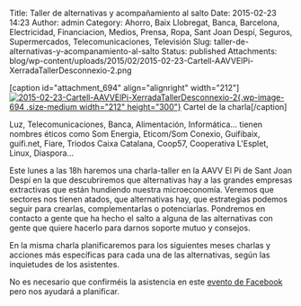 Title: Taller de alternativas y acompañamiento al salto
Date: 2015-02-23 14:23
Author: admin
Category: Ahorro, Baix Llobregat, Banca, Barcelona, Electricidad, Financiacion, Medios, Prensa, Ropa, Sant Joan Despí, Seguros, Supermercados, Telecomunicaciones, Televisión
Slug: taller-de-alternativas-y-acompanamiento-al-salto
Status: published
Attachments: blog/wp-content/uploads/2015/02/2015-02-23-Cartell-AAVVElPi-XerradaTallerDesconnexio-2.png

\[caption id="attachment\_694" align="alignright" width="212"\][![2015-02-23-Cartell-AAVVElPi-XerradaTallerDesconnexio-2](http://desconexionibex35.org/blog/wp-content/uploads/2015/02/2015-02-23-Cartell-AAVVElPi-XerradaTallerDesconnexio-2-212x300.png){.wp-image-694 .size-medium width="212" height="300"}]({static}blog/wp-content/uploads/2015/02/2015-02-23-Cartell-AAVVElPi-XerradaTallerDesconnexio-2.png) Cartel de la charla\[/caption\]

Luz, Telecomunicaciones, Banca, Alimentación, Informática... tienen nombres éticos como Som Energia, Eticom/Som Conexio, Guifibaix, guifi.net, Fiare, Triodos Caixa Catalana, Coop57, Cooperativa L'Esplet, Linux, Diaspora...

Este lunes a las 18h haremos una charla-taller en la AAVV El Pi de Sant Joan Despí en la que descubriremos que alternativas hay a las grandes empresas extractivas que están hundiendo nuestra microeconomía. Veremos que sectores nos tienen atados, que alternativas hay, que estrategias podemos seguir para crearlas, complementarlas o potenciarlas. Pondremos en contacto a gente que ha hecho el salto a alguna de las alternativas con gente que quiere hacerlo para darnos soporte mutuo y consejos.

En la misma charla planificaremos para los siguientes meses charlas y acciones más específicas para cada una de las alternativas, según las inquietudes de los asistentes.

No es necesario que confirméis la asistencia en este [evento de Facebook](https://www.facebook.com/events/781449821903205/ "Evento de FB") pero nos ayudará a planificar.

